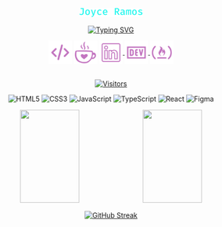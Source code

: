 <div align="center">
<img src="./svg/Joyce Ramos.png"/>

[![Typing SVG](https://readme-typing-svg.demolab.com?font=Fira+Code&pause=1000&color=27F7EE&center=true&random=false&width=475&lines=Web+Developer+Front-end;BTech+Software+Analysis+and+Development;Always+learning+new+things+:%29)](https://git.io/typing-svg)

</div>
<div align="center">
<img width="48px" align="center" src="./svg/code-tech-dev-svgrepo-com.svg"/>
<img width="48px" align="center" src="./svg/coffee-love-svgrepo-com.svg"/>
<a  href="https://www.linkedin.com/in/joycervs/"><img align="center" width="48px" src="./svg/linkedin-outline-svgrepo-com (1).svg" alt="Linkedin"/></>
<a href="https://dev.to/joycervs"><img width="48px" align="center" src="./svg/dev-svgrepo-com (1).svg" alt="Dev.to"></>
<a href="https://www.freecodecamp.org/joycervs"><img width="48px" align="center" src="./svg/free-code-camp-svgrepo-com (1).svg" alt="Free code camp"></>
</div>
<br>
<div align="center">
 
 [![Visitors](https://api.visitorbadge.io/api/visitors?path=joycervs&label=Visitors&labelColor=%23193549&countColor=%23193549)](https://visitorbadge.io/status?path=joycervs)
</div>

<div align="center">

![HTML5](https://img.shields.io/badge/HTML5-193549?style=for-the-badge&logo=html5)
![CSS3](https://img.shields.io/badge/CSS3-193549?style=for-the-badge&logo=css3&logoColor=264CE4)
![JavaScript](https://img.shields.io/badge/JavaScript-193549?style=for-the-badge&logo=javascript)
![TypeScript](https://img.shields.io/badge/typescript-193549?style=for-the-badge&logo=typescript)
![React](https://img.shields.io/badge/react-193549?style=for-the-badge&logo=react)
![Figma](https://img.shields.io/badge/figma-193549?style=for-the-badge&logo=figma)

</div>

<div align="center"> 
<img width="49%" height="190px" src="https://github-readme-stats.vercel.app/api?username=joycervs&icons=true&hide_border=true&theme=cobalt"/>
 <img width="49%" height="190px" src="https://github-readme-stats.vercel.app/api/top-langs/?username=joycervs&hide_border=true&theme=cobalt&layout=compact"/>

[![GitHub Streak](https://streak-stats.demolab.com?user=joycervs&theme=cobalt&hide_border=true&exclude_days=Sun%2CSat)](https://git.io/streak-stats)

</div>

